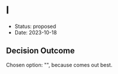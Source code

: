 # l

* Status: proposed
* Date: 2023-10-18

## Decision Outcome

Chosen option: "", because comes out best.
